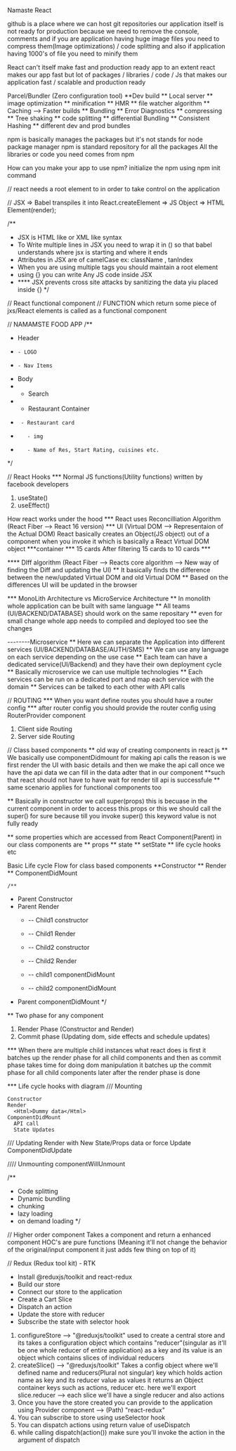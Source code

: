 Namaste React

github is a place where we can host git repositories
our application itself is not ready for production because we need to remove the console, comments and if you are application having huge image files you need to compress them(Image optimizations) / code splitting and also if application having 1000's of file you need to minify them

React can't itself make fast and production ready app
to an extent react makes our app fast but lot of packages / libraries / code / Js that makes our application fast / scalable and production ready

Parcel/Bundler (Zero configuration tool)
**Dev build
** Local server
** image optimization
** minification
** HMR
** file watcher algorithm
** Caching --> Faster builds
** Bundling
** Error Diagnostics
** compressing
** Tree shaking
** code splitting
** differential Bundling
** Consistent Hashing
** different dev and prod bundles



npm is basically manages the packages but it's not stands for node package manager
npm is standard repository for all the packages
All the libraries or code you need comes from npm

How can you make your app to use npm?
initialize the npm using npm init command

// react needs a root element to in order to take control on the application

// JSX => Babel transpiles it into React.createElement => JS Object => HTML Element(render);


/**
 * JSX is HTML like or XML like syntax
 * To Write multiple lines in JSX you need to wrap it in () so that babel understands where jsx is starting and where it ends
 * Attributes in JSX are of camelCase ex: className , tanIndex
 * When you are using multiple tags you should maintain a root element
 * using {} you can write Any JS code inside JSX
 * **** JSX prevents cross site attacks by sanitizing the data yiu placed inside {}
 */

 // React functional component
// FUNCTION which return some piece of jxs/React elements is called as a functional component


// NAMAMSTE FOOD APP
/**
 * Header
*     - LOGO
*     - Nav Items
 * Body
 *    - Search
 *    - Restaurant Container
 *      - Restaurant card
 *        - img
 *        - Name of Res, Start Rating, cuisines etc.
 */

 // React Hooks
 *** Normal JS functions(Utility functions) written by facebook developers
 1) useState()
 2) useEffect()


How react works under the hood 
*** React uses Reconcilliation Algorithm (React Fiber --> React 16 version)
  *** UI (Virtual DOM --> Representaion of the Actual DOM)
  React basically creates an Object(JS object) out of a component when you invoke it which is basically a React Virtual DOM object
    ***container
        *** 15 cards
        After filtering 15 cards to 10 cards
            *** 

**** DIff algorithm (React Fiber --> Reacts core algorithm -->  New way of finding the Diff and updating the UI)
    ** It basically finds the difference between the new/updated Virtual DOM and old Virtual DOM
    ** Based on the differences UI will be updated in the browser


*** MonoLith Architecture vs MicroService Architecture
  ** In monolith whole application can be built with same language
  ** All teams (UI/BACKEND/DATABASE) should work on the same repositary
  ** even for small change whole app needs to compiled and deployed too see the changes

  --------Microservice
  ** Here we can separate the Application into different services (UI/BACKEND/DATABASE/AUTH/SMS)
  ** We can use any language on each service depending on the use case
  ** Each team can have a dedicated service(UI/Backend) and they have their own deployment cycle
  ** Basically microservice we can use multiple technologies
  ** Each services can be run on a dedicated port and map each service with the domain
  ** Services can be talked to each other with API calls


  // ROUTING
  *** When you want define routes you should have a router config
  *** after router config you should provide the router config using RouterProvider component
  1) Client side Routing
  2) Server side Routing

// Class based components
  ** old way of creating components in react js
  ** We basically use componentDidmount for making api calls the reason is
    we first render the UI with basic details and then we make the api call once we have the api data we can fill in the data adter that in our component
    **such that react should not have to have wait for render till api is successfule
    ** same scenario applies for functional components too

  ** Basically in constructor we call super(props) this is becuase in the current component in order to access this.props or this we should call the super() for sure because till you invoke super() this keyword value is not fully ready

  ** some properties which are accessed from React Component(Parent) in our class components are 
    ** props
    ** state
    ** setState
    ** life cycle hooks etc

  Basic Life cycle Flow for class based components
    **Constructor
    ** Render
    ** ComponentDidMount


    /**
 * Parent Constructor
 * Parent Render
    *  -- Child1 constructor
    *  -- Child1 Render
    
    *  -- Child2 constructor
    *  -- Child2 Render
    
    *  -- child1 componentDidMount
    *  -- child2 componentDidMount
  * Parent componentDidMount
 */

** Two phase for any component
  1) Render Phase (Constructor and Render)
  2) Commit phase (Updating dom, side effects and schedule updates)

 *** When there are multiple child instances what react does is first it batches up the render phase for all child components and then as commit phase takes time for doing dom manipulation it batches up the commit phase for all child components later after the render phase is done


 *** Life cycle hooks with diagram
 /// Mounting

    Constructor
    Render
      <Html>Dummy data</Html>
    ComponentDidMount
      API call
      State Updates

/// Updating
    Render
      <Html>with New State/Props data or force Update</Html>
    ComponentDidUpdate

//// Unmounting
    componentWillUnmount


/**
 * Code splitting
 * Dynamic bundling
 * chunking
 * lazy loading
 * on demand loading
 */


 // Higher order component
  Takes a component and return a enhanced component
  HOC's are pure functions (Meaning it'll not change the behavior of the original/input component it just adds few thing on top of it)
 
  
// Redux (Redux tool kit) - RTK
  - Install @reduxjs/toolkit and react-redux
  - Build our store
  - Connect our store to the application
  - Create a Cart Slice
  - Dispatch an action
  - Update the store with reducer
  - Subscribe the state with selector hook

1) configureStore --> "@reduxjs/toolkit"
  used to create a central store and its takes a configuration object
  which contains "reducer"(singular as it'll be one whole reducer of entire application) as a key and its value is an object which contains
  slices of individual reducers
2) createSlice() --> "@reduxjs/toolkit"
  Takes a config object where we'll defined name and reducers(Plural not singular) key which holds action name as key and its reducer value as values
  it returns an Object container keys such as actions, reducer etc.
  here we'll export slice.reducer --> each slice we'll have a single reducer
  and also actions 
3) Once you have the store created you can provide to the application using Provider component --> (Path) "react-redux"
4) You can subscribe to store using useSelector hook
5) You can dispatch actions using return value of useDispatch
6) while calling dispatch(action()) make sure you'll invoke the action in the argument of dispatch

